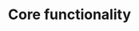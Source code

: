 ---
title: "Core functionality"
description: "Core module is the backbone of OpenCV, offering fundamental data structures, matrix operations, and utility functions that other modules depend on"
icon: "data_array"
weight: 5010000
draft: false
---